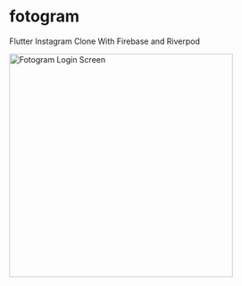 # fotogram

Flutter Instagram Clone With Firebase and Riverpod

<img src="https://user-images.githubusercontent.com/83540410/151665577-b36d7df6-e6f7-411f-8d04-c26932dda4b4.png" width="400" alt="Fotogram Login Screen">
